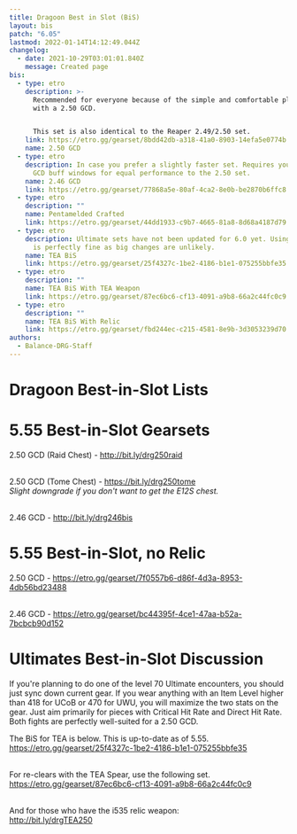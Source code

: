 ```yaml
---
title: Dragoon Best in Slot (BiS)
layout: bis
patch: "6.05"
lastmod: 2022-01-14T14:12:49.044Z
changelog:
  - date: 2021-10-29T03:01:01.840Z
    message: Created page
bis:
  - type: etro
    description: >-
      Recommended for everyone because of the simple and comfortable playstyle
      with a 2.50 GCD.


      This set is also identical to the Reaper 2.49/2.50 set.
    link: https://etro.gg/gearset/8bdd42db-a318-41a0-8903-14efa5e0774b
    name: 2.50 GCD
  - type: etro
    description: In case you prefer a slightly faster set. Requires you to get nine
      GCD buff windows for equal performance to the 2.50 set.
    name: 2.46 GCD
    link: https://etro.gg/gearset/77868a5e-80af-4ca2-8e0b-be2870b6ffc8
  - type: etro
    description: ""
    name: Pentamelded Crafted
    link: https://etro.gg/gearset/44dd1933-c9b7-4665-81a8-8d68a4187d79
  - type: etro
    description: Ultimate sets have not been updated for 6.0 yet. Using these sets
      is perfectly fine as big changes are unlikely.
    name: TEA BiS
    link: https://etro.gg/gearset/25f4327c-1be2-4186-b1e1-075255bbfe35
  - type: etro
    description: ""
    name: TEA BiS With TEA Weapon
    link: https://etro.gg/gearset/87ec6bc6-cf13-4091-a9b8-66a2c44fc0c9
  - type: etro
    description: ""
    name: TEA BiS With Relic
    link: https://etro.gg/gearset/fbd244ec-c215-4581-8e9b-3d3053239d70
authors:
  - Balance-DRG-Staff
---
```

# Dragoon Best-in-Slot Lists

# 5.55 Best-in-Slot Gearsets

2.50 GCD (Raid Chest) -  <http://bit.ly/drg250raid>

\
2.50 GCD (Tome Chest) - <https://bit.ly/drg250tome>  \
*Slight downgrade if you don't want to get the E12S chest.*

\
2.46 GCD - <http://bit.ly/drg246bis>  

# 5.55 Best-in-Slot, no Relic

2.50 GCD - <https://etro.gg/gearset/7f0557b6-d86f-4d3a-8953-4db56bd23488>

\
2.46 GCD - <https://etro.gg/gearset/bc44395f-4ce1-47aa-b52a-7bcbcb90d152>

# Ultimates Best-in-Slot Discussion

If you're planning to do one of the level 70 Ultimate encounters, you should just sync down current gear. If you wear anything with an Item Level higher than 418 for UCoB or 470 for UWU, you will maximize the two stats on the gear. Just aim primarily for pieces with Critical Hit Rate and Direct Hit Rate. Both fights are perfectly well-suited for a 2.50 GCD.

The BiS for TEA is below. This is up-to-date as of 5.55.\
<https://etro.gg/gearset/25f4327c-1be2-4186-b1e1-075255bbfe35>

\
For re-clears with the TEA Spear, use the following set.\
<https://etro.gg/gearset/87ec6bc6-cf13-4091-a9b8-66a2c44fc0c9>

\
And for those who have the i535 relic weapon:\
<http://bit.ly/drgTEA250>